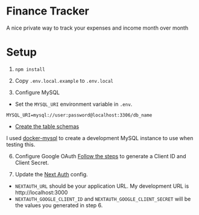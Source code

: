 # Finance Tracker
A nice private way to track your expenses and income month over month


# Setup
1) `npm install`

2) Copy `.env.local.example` to `.env.local`

3) Configure MySQL
- Set the `MYSQL_URI` environment variable in `.env`.
```
MYSQL_URI=mysql://user:password@localhost:3306/db_name
```
- [Create the table schemas](https://next-auth.js.org/schemas/mysql)

I used [docker-mysql](https://github.com/levijackson/docker-mysql) to create a development MySQL instance to use when testing this.

6) Configure Google OAuth
[Follow the steps](https://support.google.com/cloud/answer/6158849?hl=en) to generate a Client ID and Client Secret.

7) Update the [Next Auth](https://next-auth.js.org) config.
- `NEXTAUTH_URL` should be your application URL. My development URL is http://localhost:3000
- `NEXTAUTH_GOOGLE_CLIENT_ID` and `NEXTAUTH_GOOGLE_CLIENT_SECRET` will be the values you generated in step 6.

